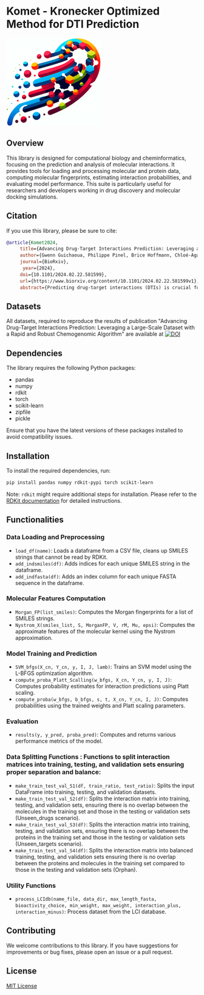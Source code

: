 # Komet - Kronecker Optimized Method for DTI Prediction

![Komet Logo](img/komet-logo-small.png)

## Overview

This library is designed for computational biology and cheminformatics, focusing on the prediction and analysis of molecular interactions. It provides tools for loading and processing molecular and protein data, computing molecular fingerprints, estimating interaction probabilities, and evaluating model performance. This suite is particularly useful for researchers and developers working in drug discovery and molecular docking simulations.


## Citation 

If you use this library, please be sure to cite:

```bibtex
@article{Komet2024,
     title={Advancing Drug-Target Interactions Prediction: Leveraging a Large-Scale Dataset with a Rapid and Robust Chemogenomic Algorithm},
     author={Gwenn Guichaoua, Philippe Pinel, Brice Hoffmann, Chloé-Agathe Azencott, Véronique Stoven},
     journal={BioRxiv},
      year={2024},
     doi={10.1101/2024.02.22.581599},
     url={https://www.biorxiv.org/content/10.1101/2024.02.22.581599v1},
     abstract={Predicting drug-target interactions (DTIs) is crucial for drug discovery, and heavily relies on supervised learning techniques. In the context of DTI prediction, supervised learning algorithms use known DTIs to learn associations between molecule and protein features, allowing for the prediction of new interactions based on learned patterns. In this paper, we present a novel approach addressing two key challenges in DTI prediction: the availability of large, high-quality training datasets and the scalability of prediction methods. First, we introduce LCIdb, a curated, large-sized dataset of DTIs, offering extensive coverage of both the molecule and druggable protein spaces. Notably, LCIdbcontains a much higher number of molecules, expanding coverage of the molecule space compared to traditional benchmarks. Second, we propose Komet (Kronecker Optimized METhod), a DTI prediction pipeline designed for scalability without compromising performance. Komet leverages a three-step framework, incorporating efficient computation choices tailored for large datasets and involving the Nyström approximation. Specifically, Komet employs a Kronecker interaction module for (molecule, protein) pairs, which is sufficiently expressive and whose structure allows for reduced computational complexity. Our method is implemented in open-source software, lever-aging GPU parallel computation for efficiency. We demonstrate the efficiency of our approach on various datasets, showing that Komet displays superior scalability and prediction performance compared to state-of-the-art deep-learning approaches. Additionally, we illustrate the generalization properties of Komet by showing its ability to solve challenging scaffold-hopping problems gathered in the publicly available LH benchmark. Komet is available open source at https://komet.readthedocs.io and all datasets, including LCIdb, can be found at https://zenodo.org/records/10731713}
```
## Datasets

All datasets, required to reproduce the results of publication "Advancing Drug-Target Interactions Prediction: Leveraging a Large-Scale Dataset with a Rapid and Robust Chemogenomic Algorithm"
are available at [![DOI](https://zenodo.org/badge/DOI/10.5281/zenodo.10731713.svg)](https://doi.org/10.5281/zenodo.10731713)

## Dependencies

The library requires the following Python packages:

- pandas
- numpy
- rdkit
- torch
- scikit-learn
- zipfile
- pickle

Ensure that you have the latest versions of these packages installed to avoid compatibility issues.

## Installation

To install the required dependencies, run:

```bash
pip install pandas numpy rdkit-pypi torch scikit-learn
```

Note: `rdkit` might require additional steps for installation. Please refer to the [RDKit documentation](https://www.rdkit.org/docs/Install.html) for detailed instructions.

## Functionalities

### Data Loading and Preprocessing

- `load_df(name)`: Loads a dataframe from a CSV file, cleans up SMILES strings that cannot be read by RDKit.
- `add_indsmiles(df)`: Adds indices for each unique SMILES string in the dataframe.
- `add_indfasta(df)`: Adds an index column for each unique FASTA sequence in the dataframe.

### Molecular Features Computation

- `Morgan_FP(list_smiles)`: Computes the Morgan fingerprints for a list of SMILES strings.
- `Nystrom_X(smiles_list, S, MorganFP, V, rM, Mu, epsi)`: Computes the approximate features of the molecular kernel using the Nystrom approximation.

### Model Training and Prediction

- `SVM_bfgs(X_cn, Y_cn, y, I, J, lamb)`: Trains an SVM model using the L-BFGS optimization algorithm.
- `compute_proba_Platt_Scalling(w_bfgs, X_cn, Y_cn, y, I, J)`: Computes probability estimates for interaction predictions using Platt scaling.
- `compute_proba(w_bfgs, b_bfgs, s, t, X_cn, Y_cn, I, J)`: Computes probabilities using the trained weights and Platt scaling parameters.

### Evaluation

- `results(y, y_pred, proba_pred)`: Computes and returns various performance metrics of the model.

### Data Splitting Functions : Functions to split interaction matrices into training, testing, and validation sets ensuring proper separation and balance:
- `make_train_test_val_S1(df, train_ratio, test_ratio)`: Splits the input DataFrame into training, testing, and validation datasets.
- `make_train_test_val_S2(df)`: Splits the interaction matrix into training, testing, and validation sets, ensuring there is no overlap
    between the molecules in the training set and those in the testing or validation sets (Unseen_drugs scenario).
- `make_train_test_val_S3(df)`: Splits the interaction matrix into training, testing, and validation sets, ensuring there is no overlap
    between the proteins in the training set and those in the testing or validation sets (Unseen_targets scenario).
- `make_train_test_val_S4(df)`: Splits the interaction matrix into balanced training, testing, and validation sets ensuring there is no 
    overlap between the proteins and molecules in the training set compared to those in the testing and 
    validation sets (Orphan).

### Utility Functions

- `process_LCIdb(name_file, data_dir, max_length_fasta, bioactivity_choice, min_weight, max_weight, interaction_plus, interaction_minus)`: Process dataset from the LCI database.


## Contributing

We welcome contributions to this library. If you have suggestions for improvements or bug fixes, please open an issue or a pull request.

## License

[MIT License](LICENSE)